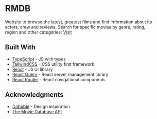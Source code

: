 # RMDB

Website to browse the latest, greatest films and find information about its actors, crew and reviews. Search for specific movies by genre, rating, region and other categories: [Visit](https://rmdb.andreslemus.dev/)

## Built With

- [TypeScript](https://www.typescriptlang.org/) - JS with types
- [TailwindCSS](https://tailwindcss.com/) - CSS utility first framework
- [React](https://reactjs.org/) - JS UI library
- [React Query](https://react-query.tanstack.com/) - React server management library
- [React Router](https://reacttraining.com/react-router/) - React navigational components

## Acknowledgments

- [Dribbble](https://dribbble.com/) - Design inspiration
- [The Movie Database API](https://developers.themoviedb.org/3)

